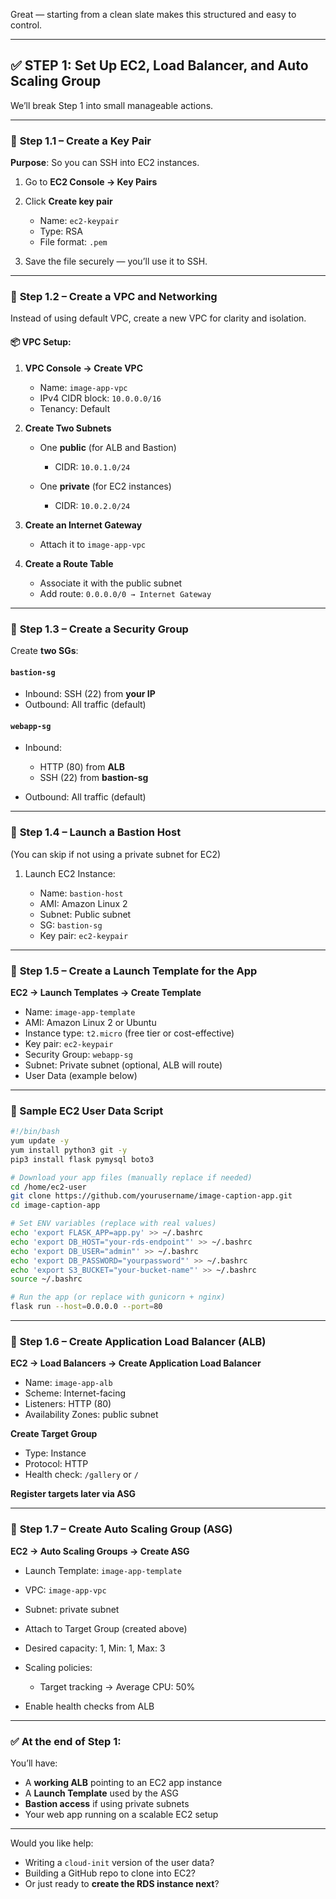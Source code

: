 Great — starting from a clean slate makes this structured and easy to control.

---

## ✅ STEP 1: Set Up EC2, Load Balancer, and Auto Scaling Group

We’ll break Step 1 into small manageable actions.

---

### 🔹 **Step 1.1 – Create a Key Pair**

**Purpose**: So you can SSH into EC2 instances.

1. Go to **EC2 Console → Key Pairs**
2. Click **Create key pair**

   * Name: `ec2-keypair`
   * Type: RSA
   * File format: `.pem`
3. Save the file securely — you’ll use it to SSH.

---

### 🔹 **Step 1.2 – Create a VPC and Networking**

Instead of using default VPC, create a new VPC for clarity and isolation.

#### 📦 VPC Setup:

1. **VPC Console → Create VPC**

   * Name: `image-app-vpc`
   * IPv4 CIDR block: `10.0.0.0/16`
   * Tenancy: Default

2. **Create Two Subnets**

   * One **public** (for ALB and Bastion)

     * CIDR: `10.0.1.0/24`
   * One **private** (for EC2 instances)

     * CIDR: `10.0.2.0/24`

3. **Create an Internet Gateway**

   * Attach it to `image-app-vpc`

4. **Create a Route Table**

   * Associate it with the public subnet
   * Add route: `0.0.0.0/0 → Internet Gateway`

---

### 🔹 **Step 1.3 – Create a Security Group**

Create **two SGs**:

#### `bastion-sg`

* Inbound: SSH (22) from **your IP**
* Outbound: All traffic (default)

#### `webapp-sg`

* Inbound:

  * HTTP (80) from **ALB**
  * SSH (22) from **bastion-sg**
* Outbound: All traffic (default)

---

### 🔹 **Step 1.4 – Launch a Bastion Host**

(You can skip if not using a private subnet for EC2)

1. Launch EC2 Instance:

   * Name: `bastion-host`
   * AMI: Amazon Linux 2
   * Subnet: Public subnet
   * SG: `bastion-sg`
   * Key pair: `ec2-keypair`

---

### 🔹 **Step 1.5 – Create a Launch Template for the App**

**EC2 → Launch Templates → Create Template**

* Name: `image-app-template`
* AMI: Amazon Linux 2 or Ubuntu
* Instance type: `t2.micro` (free tier or cost-effective)
* Key pair: `ec2-keypair`
* Security Group: `webapp-sg`
* Subnet: Private subnet (optional, ALB will route)
* User Data (example below)

---

### 🧾 Sample EC2 User Data Script

```bash
#!/bin/bash
yum update -y
yum install python3 git -y
pip3 install flask pymysql boto3

# Download your app files (manually replace if needed)
cd /home/ec2-user
git clone https://github.com/yourusername/image-caption-app.git
cd image-caption-app

# Set ENV variables (replace with real values)
echo 'export FLASK_APP=app.py' >> ~/.bashrc
echo 'export DB_HOST="your-rds-endpoint"' >> ~/.bashrc
echo 'export DB_USER="admin"' >> ~/.bashrc
echo 'export DB_PASSWORD="yourpassword"' >> ~/.bashrc
echo 'export S3_BUCKET="your-bucket-name"' >> ~/.bashrc
source ~/.bashrc

# Run the app (or replace with gunicorn + nginx)
flask run --host=0.0.0.0 --port=80
```

---

### 🔹 **Step 1.6 – Create Application Load Balancer (ALB)**

**EC2 → Load Balancers → Create Application Load Balancer**

* Name: `image-app-alb`
* Scheme: Internet-facing
* Listeners: HTTP (80)
* Availability Zones: public subnet

**Create Target Group**

* Type: Instance
* Protocol: HTTP
* Health check: `/gallery` or `/`

**Register targets later via ASG**

---

### 🔹 **Step 1.7 – Create Auto Scaling Group (ASG)**

**EC2 → Auto Scaling Groups → Create ASG**

* Launch Template: `image-app-template`
* VPC: `image-app-vpc`
* Subnet: private subnet
* Attach to Target Group (created above)
* Desired capacity: 1, Min: 1, Max: 3
* Scaling policies:

  * Target tracking → Average CPU: 50%
* Enable health checks from ALB

---

### ✅ At the end of Step 1:

You’ll have:

* A **working ALB** pointing to an EC2 app instance
* A **Launch Template** used by the ASG
* **Bastion access** if using private subnets
* Your web app running on a scalable EC2 setup

---

Would you like help:

* Writing a `cloud-init` version of the user data?
* Building a GitHub repo to clone into EC2?
* Or just ready to **create the RDS instance next**?
